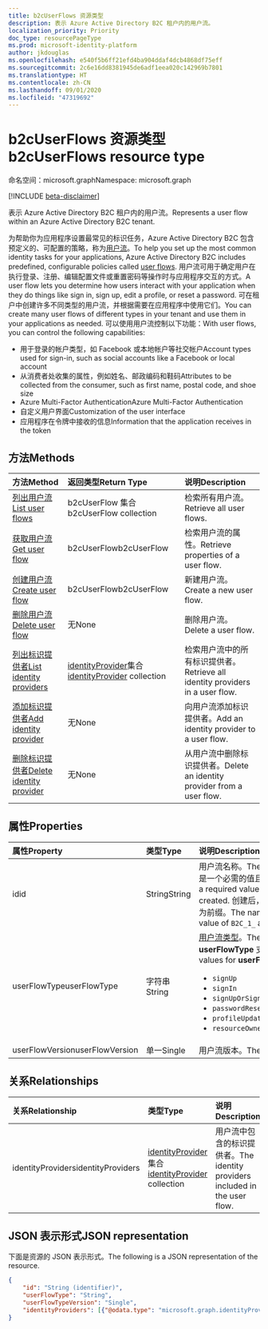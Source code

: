 ```yaml
---
title: b2cUserFlows 资源类型
description: 表示 Azure Active Directory B2C 租户内的用户流。
localization_priority: Priority
doc_type: resourcePageType
ms.prod: microsoft-identity-platform
author: jkdouglas
ms.openlocfilehash: e540f5b6ff21efd4ba904ddaf4dcb4868df75eff
ms.sourcegitcommit: 2c6e16dd8381945de6adf1eea020c142969b7801
ms.translationtype: HT
ms.contentlocale: zh-CN
ms.lasthandoff: 09/01/2020
ms.locfileid: "47319692"
---
```

# <a name="b2cuserflows-resource-type"></a><span data-ttu-id="7ba26-103">b2cUserFlows 资源类型</span><span class="sxs-lookup"><span data-stu-id="7ba26-103">b2cUserFlows resource type</span></span>

<span data-ttu-id="7ba26-104">命名空间：microsoft.graph</span><span class="sxs-lookup"><span data-stu-id="7ba26-104">Namespace: microsoft.graph</span></span>

[!INCLUDE [beta-disclaimer](../../includes/beta-disclaimer.md)]

<span data-ttu-id="7ba26-105">表示 Azure Active Directory B2C 租户内的用户流。</span><span class="sxs-lookup"><span data-stu-id="7ba26-105">Represents a user flow within an Azure Active Directory B2C tenant.</span></span>

<span data-ttu-id="7ba26-106">为帮助你为应用程序设置最常见的标识任务，Azure Active Directory B2C 包含预定义的、可配置的策略，称为[用户流](https://docs.microsoft.com/azure/active-directory-b2c/user-flow-overview)。</span><span class="sxs-lookup"><span data-stu-id="7ba26-106">To help you set up the most common identity tasks for your applications, Azure Active Directory B2C includes predefined, configurable policies called [user flows](https://docs.microsoft.com/azure/active-directory-b2c/user-flow-overview).</span></span> <span data-ttu-id="7ba26-107">用户流可用于确定用户在执行登录、注册、编辑配置文件或重置密码等操作时与应用程序交互的方式。</span><span class="sxs-lookup"><span data-stu-id="7ba26-107">A user flow lets you determine how users interact with your application when they do things like sign in, sign up, edit a profile, or reset a password.</span></span> <span data-ttu-id="7ba26-108">可在租户中创建许多不同类型的用户流，并根据需要在应用程序中使用它们。</span><span class="sxs-lookup"><span data-stu-id="7ba26-108">You can create many user flows of different types in your tenant and use them in your applications as needed.</span></span> <span data-ttu-id="7ba26-109">可以使用用户流控制以下功能：</span><span class="sxs-lookup"><span data-stu-id="7ba26-109">With user flows, you can control the following capabilities:</span></span>

- <span data-ttu-id="7ba26-110">用于登录的帐户类型，如 Facebook 或本地帐户等社交帐户</span><span class="sxs-lookup"><span data-stu-id="7ba26-110">Account types used for sign-in, such as social accounts like a Facebook or local account</span></span>
- <span data-ttu-id="7ba26-111">从消费者处收集的属性，例如姓名、邮政编码和鞋码</span><span class="sxs-lookup"><span data-stu-id="7ba26-111">Attributes to be collected from the consumer, such as first name, postal code, and shoe size</span></span>
- <span data-ttu-id="7ba26-112">Azure Multi-Factor Authentication</span><span class="sxs-lookup"><span data-stu-id="7ba26-112">Azure Multi-Factor Authentication</span></span>
- <span data-ttu-id="7ba26-113">自定义用户界面</span><span class="sxs-lookup"><span data-stu-id="7ba26-113">Customization of the user interface</span></span>
- <span data-ttu-id="7ba26-114">应用程序在令牌中接收的信息</span><span class="sxs-lookup"><span data-stu-id="7ba26-114">Information that the application receives in the token</span></span>

## <a name="methods"></a><span data-ttu-id="7ba26-115">方法</span><span class="sxs-lookup"><span data-stu-id="7ba26-115">Methods</span></span>

| <span data-ttu-id="7ba26-116">方法</span><span class="sxs-lookup"><span data-stu-id="7ba26-116">Method</span></span>       | <span data-ttu-id="7ba26-117">返回类型</span><span class="sxs-lookup"><span data-stu-id="7ba26-117">Return Type</span></span>  |<span data-ttu-id="7ba26-118">说明</span><span class="sxs-lookup"><span data-stu-id="7ba26-118">Description</span></span>|
|:---------------|:--------|:----------|
|[<span data-ttu-id="7ba26-119">列出用户流</span><span class="sxs-lookup"><span data-stu-id="7ba26-119">List user flows</span></span>](../api/b2cuserflows-list.md)|<span data-ttu-id="7ba26-120">b2cUserFlow 集合</span><span class="sxs-lookup"><span data-stu-id="7ba26-120">b2cUserFlow collection</span></span>|<span data-ttu-id="7ba26-121">检索所有用户流。</span><span class="sxs-lookup"><span data-stu-id="7ba26-121">Retrieve all user flows.</span></span>|
|[<span data-ttu-id="7ba26-122">获取用户流</span><span class="sxs-lookup"><span data-stu-id="7ba26-122">Get user flow</span></span>](../api/b2cuserflows-get.md)|<span data-ttu-id="7ba26-123">b2cUserFlow</span><span class="sxs-lookup"><span data-stu-id="7ba26-123">b2cUserFlow</span></span>|<span data-ttu-id="7ba26-124">检索用户流的属性。</span><span class="sxs-lookup"><span data-stu-id="7ba26-124">Retrieve properties of a user flow.</span></span>|
|[<span data-ttu-id="7ba26-125">创建用户流</span><span class="sxs-lookup"><span data-stu-id="7ba26-125">Create user flow</span></span>](../api/b2cuserflow-post-b2cuserflows.md)|<span data-ttu-id="7ba26-126">b2cUserFlow</span><span class="sxs-lookup"><span data-stu-id="7ba26-126">b2cUserFlow</span></span>|<span data-ttu-id="7ba26-127">新建用户流。</span><span class="sxs-lookup"><span data-stu-id="7ba26-127">Create a new user flow.</span></span>|
|[<span data-ttu-id="7ba26-128">删除用户流</span><span class="sxs-lookup"><span data-stu-id="7ba26-128">Delete user flow</span></span>](../api/b2cuserflows-delete.md)|<span data-ttu-id="7ba26-129">无</span><span class="sxs-lookup"><span data-stu-id="7ba26-129">None</span></span>|<span data-ttu-id="7ba26-130">删除用户流。</span><span class="sxs-lookup"><span data-stu-id="7ba26-130">Delete a user flow.</span></span>|
|[<span data-ttu-id="7ba26-131">列出标识提供者</span><span class="sxs-lookup"><span data-stu-id="7ba26-131">List identity providers</span></span>](../api/b2cuserflows-list-identityproviders.md)|<span data-ttu-id="7ba26-132">[identityProvider](../resources/identityProvider.md)集合 </span><span class="sxs-lookup"><span data-stu-id="7ba26-132">[identityProvider](../resources/identityProvider.md) collection</span></span>|<span data-ttu-id="7ba26-133">检索用户流中的所有标识提供者。</span><span class="sxs-lookup"><span data-stu-id="7ba26-133">Retrieve all identity providers in a user flow.</span></span>|
|[<span data-ttu-id="7ba26-134">添加标识提供者</span><span class="sxs-lookup"><span data-stu-id="7ba26-134">Add identity provider</span></span>](../api/b2cuserflows-update-identityprovider.md)|<span data-ttu-id="7ba26-135">无</span><span class="sxs-lookup"><span data-stu-id="7ba26-135">None</span></span>|<span data-ttu-id="7ba26-136">向用户流添加标识提供者。</span><span class="sxs-lookup"><span data-stu-id="7ba26-136">Add an identity provider to a user flow.</span></span>|
|[<span data-ttu-id="7ba26-137">删除标识提供者</span><span class="sxs-lookup"><span data-stu-id="7ba26-137">Delete identity provider</span></span>](../api/b2cuserflows-delete-identityprovider.md)|<span data-ttu-id="7ba26-138">无</span><span class="sxs-lookup"><span data-stu-id="7ba26-138">None</span></span>|<span data-ttu-id="7ba26-139">从用户流中删除标识提供者。</span><span class="sxs-lookup"><span data-stu-id="7ba26-139">Delete an identity provider from a user flow.</span></span>|

## <a name="properties"></a><span data-ttu-id="7ba26-140">属性</span><span class="sxs-lookup"><span data-stu-id="7ba26-140">Properties</span></span>

|<span data-ttu-id="7ba26-141">属性</span><span class="sxs-lookup"><span data-stu-id="7ba26-141">Property</span></span>|<span data-ttu-id="7ba26-142">类型</span><span class="sxs-lookup"><span data-stu-id="7ba26-142">Type</span></span>|<span data-ttu-id="7ba26-143">说明</span><span class="sxs-lookup"><span data-stu-id="7ba26-143">Description</span></span>|
|:---------------|:--------|:----------|
|<span data-ttu-id="7ba26-144">id</span><span class="sxs-lookup"><span data-stu-id="7ba26-144">id</span></span>|<span data-ttu-id="7ba26-145">String</span><span class="sxs-lookup"><span data-stu-id="7ba26-145">String</span></span>|<span data-ttu-id="7ba26-146">用户流名称。</span><span class="sxs-lookup"><span data-stu-id="7ba26-146">The name of the user flow.</span></span> <span data-ttu-id="7ba26-147">这是一个必需的值且在创建之后不可变。</span><span class="sxs-lookup"><span data-stu-id="7ba26-147">This is a required value and is immutable after it's created.</span></span> <span data-ttu-id="7ba26-148">创建后，该名称将以 `B2C_1_` 的值作为前缀。</span><span class="sxs-lookup"><span data-stu-id="7ba26-148">The name will be prefixed with the value of `B2C_1_` after creation.</span></span>|
|<span data-ttu-id="7ba26-149">userFlowType</span><span class="sxs-lookup"><span data-stu-id="7ba26-149">userFlowType</span></span>|<span data-ttu-id="7ba26-150">字符串</span><span class="sxs-lookup"><span data-stu-id="7ba26-150">String</span></span>|<span data-ttu-id="7ba26-151">[用户流类型](https://docs.microsoft.com/azure/active-directory-b2c/user-flow-versions)。</span><span class="sxs-lookup"><span data-stu-id="7ba26-151">The [type of user flow](https://docs.microsoft.com/azure/active-directory-b2c/user-flow-versions).</span></span> <span data-ttu-id="7ba26-152">**userFlowType** 支持的值有：</span><span class="sxs-lookup"><span data-stu-id="7ba26-152">The supported values for **userFlowType** are:</span></span><br/><ul><li>`signUp`</li><li>`signIn`</li><li>`signUpOrSignIn`</li><li>`passwordReset`</li><li>`profileUpdate`</li><li>`resourceOwnerPasswordCredentialSignIn`</li>|
|<span data-ttu-id="7ba26-153">userFlowVersion</span><span class="sxs-lookup"><span data-stu-id="7ba26-153">userFlowVersion</span></span>|<span data-ttu-id="7ba26-154">单一</span><span class="sxs-lookup"><span data-stu-id="7ba26-154">Single</span></span>|<span data-ttu-id="7ba26-155">用户流版本。</span><span class="sxs-lookup"><span data-stu-id="7ba26-155">The version of the user flow.</span></span>|

## <a name="relationships"></a><span data-ttu-id="7ba26-156">关系</span><span class="sxs-lookup"><span data-stu-id="7ba26-156">Relationships</span></span>

| <span data-ttu-id="7ba26-157">关系</span><span class="sxs-lookup"><span data-stu-id="7ba26-157">Relationship</span></span>       | <span data-ttu-id="7ba26-158">类型</span><span class="sxs-lookup"><span data-stu-id="7ba26-158">Type</span></span>  |<span data-ttu-id="7ba26-159">说明</span><span class="sxs-lookup"><span data-stu-id="7ba26-159">Description</span></span>|
|:---------------|:--------|:----------|
|<span data-ttu-id="7ba26-160">identityProviders</span><span class="sxs-lookup"><span data-stu-id="7ba26-160">identityProviders</span></span>|<span data-ttu-id="7ba26-161">[identityProvider](../resources/identityprovider.md)集合 </span><span class="sxs-lookup"><span data-stu-id="7ba26-161">[identityProvider](../resources/identityprovider.md) collection</span></span>|<span data-ttu-id="7ba26-162">用户流中包含的标识提供者。</span><span class="sxs-lookup"><span data-stu-id="7ba26-162">The identity providers included in the user flow.</span></span>|

## <a name="json-representation"></a><span data-ttu-id="7ba26-163">JSON 表示形式</span><span class="sxs-lookup"><span data-stu-id="7ba26-163">JSON representation</span></span>

<span data-ttu-id="7ba26-164">下面是资源的 JSON 表示形式。</span><span class="sxs-lookup"><span data-stu-id="7ba26-164">The following is a JSON representation of the resource.</span></span>

<!-- {
  "blockType": "resource",
  "@odata.type": "microsoft.graph.b2cIdentityUserFlow",
  "optionalProperties": [],
  "keyProperty": "id"
} -->

```json
{
    "id": "String (identifier)",
    "userFlowType": "String",
    "userFlowTypeVersion": "Single",
    "identityProviders": [{"@odata.type": "microsoft.graph.identityProvider"}]
}
```
